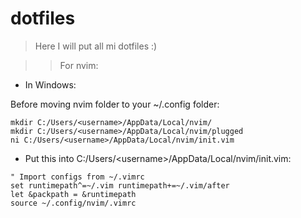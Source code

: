 # dotfiles
> Here I will put all mi dotfiles :)

>> For nvim:

* In Windows:

Before moving nvim folder to your ~/.config folder:

```
mkdir C:/Users/<username>/AppData/Local/nvim/
mkdir C:/Users/<username>/AppData/Local/nvim/plugged
ni C:/Users/<username>/AppData/Local/nvim/init.vim
```
* Put this into C:/Users/\<username>/AppData/Local/nvim/init.vim:
```
" Import configs from ~/.vimrc
set runtimepath^=~/.vim runtimepath+=~/.vim/after
let &packpath = &runtimepath
source ~/.config/nvim/.vimrc
```
